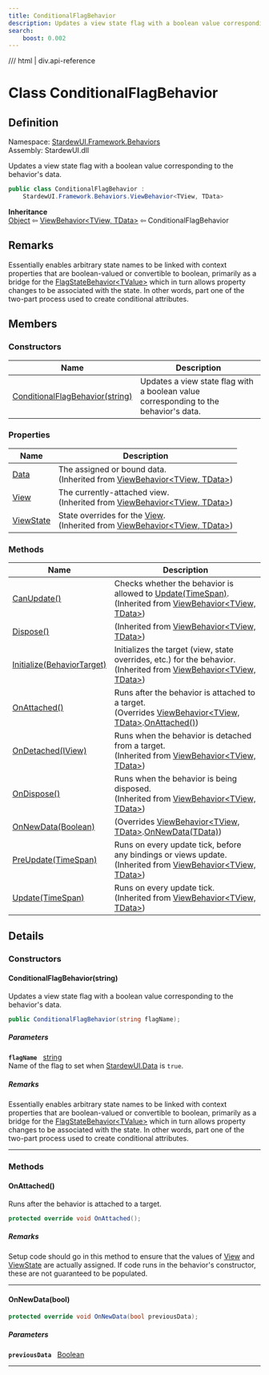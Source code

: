 ```yaml
---
title: ConditionalFlagBehavior
description: Updates a view state flag with a boolean value corresponding to the behavior's data.
search:
    boost: 0.002
---
```


<link rel="stylesheet" href="/StardewUI/stylesheets/reference.css" />

/// html | div.api-reference

# Class ConditionalFlagBehavior

## Definition

<div class="api-definition" markdown>

Namespace: [StardewUI.Framework.Behaviors](index.md)  
Assembly: StardewUI.dll  

</div>

Updates a view state flag with a boolean value corresponding to the behavior's data.

```cs
public class ConditionalFlagBehavior : 
    StardewUI.Framework.Behaviors.ViewBehavior<TView, TData>
```

**Inheritance**  
[Object](https://learn.microsoft.com/en-us/dotnet/api/system.object) ⇦ [ViewBehavior&lt;TView, TData&gt;](viewbehavior-2.md) ⇦ ConditionalFlagBehavior

## Remarks

Essentially enables arbitrary state names to be linked with context properties that are boolean-valued or convertible to boolean, primarily as a bridge for the [FlagStateBehavior&lt;TValue&gt;](flagstatebehavior-1.md) which in turn allows property changes to be associated with the state. In other words, part one of the two-part process used to create conditional attributes.

## Members

### Constructors

 | Name | Description |
| --- | --- |
| [ConditionalFlagBehavior(string)](#conditionalflagbehaviorstring) | Updates a view state flag with a boolean value corresponding to the behavior's data. | 

### Properties

 | Name | Description |
| --- | --- |
| [Data](viewbehavior-2.md#data) | The assigned or bound data.<br><span class="muted" markdown>(Inherited from [ViewBehavior&lt;TView, TData&gt;](viewbehavior-2.md))</span> | 
| [View](viewbehavior-2.md#view) | The currently-attached view.<br><span class="muted" markdown>(Inherited from [ViewBehavior&lt;TView, TData&gt;](viewbehavior-2.md))</span> | 
| [ViewState](viewbehavior-2.md#viewstate) | State overrides for the [View](viewbehavior-2.md#view).<br><span class="muted" markdown>(Inherited from [ViewBehavior&lt;TView, TData&gt;](viewbehavior-2.md))</span> | 

### Methods

 | Name | Description |
| --- | --- |
| [CanUpdate()](viewbehavior-2.md#canupdate) | Checks whether the behavior is allowed to [Update(TimeSpan)](iviewbehavior.md#updatetimespan).<br><span class="muted" markdown>(Inherited from [ViewBehavior&lt;TView, TData&gt;](viewbehavior-2.md))</span> | 
| [Dispose()](viewbehavior-2.md#dispose) | <span class="muted" markdown>(Inherited from [ViewBehavior&lt;TView, TData&gt;](viewbehavior-2.md))</span> | 
| [Initialize(BehaviorTarget)](viewbehavior-2.md#initializebehaviortarget) | Initializes the target (view, state overrides, etc.) for the behavior.<br><span class="muted" markdown>(Inherited from [ViewBehavior&lt;TView, TData&gt;](viewbehavior-2.md))</span> | 
| [OnAttached()](#onattached) | Runs after the behavior is attached to a target.<br><span class="muted" markdown>(Overrides [ViewBehavior&lt;TView, TData&gt;](viewbehavior-2.md).[OnAttached()](viewbehavior-2.md#onattached))</span> | 
| [OnDetached(IView)](viewbehavior-2.md#ondetachediview) | Runs when the behavior is detached from a target.<br><span class="muted" markdown>(Inherited from [ViewBehavior&lt;TView, TData&gt;](viewbehavior-2.md))</span> | 
| [OnDispose()](viewbehavior-2.md#ondispose) | Runs when the behavior is being disposed.<br><span class="muted" markdown>(Inherited from [ViewBehavior&lt;TView, TData&gt;](viewbehavior-2.md))</span> | 
| [OnNewData(Boolean)](#onnewdatabool) | <span class="muted" markdown>(Overrides [ViewBehavior&lt;TView, TData&gt;](viewbehavior-2.md).[OnNewData(TData)](viewbehavior-2.md#onnewdatatdata))</span> | 
| [PreUpdate(TimeSpan)](viewbehavior-2.md#preupdatetimespan) | Runs on every update tick, before any bindings or views update.<br><span class="muted" markdown>(Inherited from [ViewBehavior&lt;TView, TData&gt;](viewbehavior-2.md))</span> | 
| [Update(TimeSpan)](viewbehavior-2.md#updatetimespan) | Runs on every update tick.<br><span class="muted" markdown>(Inherited from [ViewBehavior&lt;TView, TData&gt;](viewbehavior-2.md))</span> | 

## Details

### Constructors

#### ConditionalFlagBehavior(string)

Updates a view state flag with a boolean value corresponding to the behavior's data.

```cs
public ConditionalFlagBehavior(string flagName);
```

##### Parameters

**`flagName`** &nbsp; [string](https://learn.microsoft.com/en-us/dotnet/api/system.string)  
Name of the flag to set when [StardewUI.Data](../../Data/index.md) is `true`.

##### Remarks

Essentially enables arbitrary state names to be linked with context properties that are boolean-valued or convertible to boolean, primarily as a bridge for the [FlagStateBehavior&lt;TValue&gt;](flagstatebehavior-1.md) which in turn allows property changes to be associated with the state. In other words, part one of the two-part process used to create conditional attributes.

-----

### Methods

#### OnAttached()

Runs after the behavior is attached to a target.

```cs
protected override void OnAttached();
```

##### Remarks

Setup code should go in this method to ensure that the values of [View](viewbehavior-2.md#view) and [ViewState](viewbehavior-2.md#viewstate) are actually assigned. If code runs in the behavior's constructor, these are not guaranteed to be populated.

-----

#### OnNewData(bool)



```cs
protected override void OnNewData(bool previousData);
```

##### Parameters

**`previousData`** &nbsp; [Boolean](https://learn.microsoft.com/en-us/dotnet/api/system.boolean)

-----

